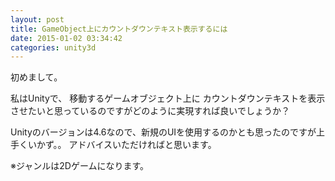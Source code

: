 ```yaml
---
layout: post
title: GameObject上にカウントダウンテキスト表示するには
date: 2015-01-02 03:34:42
categories: unity3d
---
```

<!-- {% raw %} -->
<p>初めまして。</p>

<p>私はUnityで、
移動するゲームオブジェクト上に
カウントダウンテキストを表示させたいと思っているのですがどのように実現すれば良いでしょうか？</p>

<p>Unityのバージョンは4.6なので、新規のUIを使用するのかとも思ったのですが上手くいかず。。
アドバイスいただければと思います。</p>

<p>※ジャンルは2Dゲームになります。</p>
<!-- {% endraw %} -->
